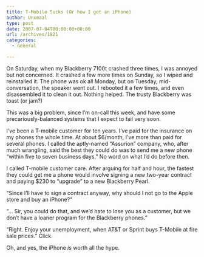 ```yaml
---
title: T-Mobile Sucks (Or how I got an iPhone)
author: Unxmaal
type: post
date: 2007-07-04T00:00:00+00:00
url: /archives/1821
categories:
  - General

---
```

On Saturday, when my Blackberry 7100t crashed three times, I was annoyed but not concerned. It crashed a few more times on Sunday, so I wiped and reinstalled it. The phone was ok all Monday, but on Tuesday, mid-conversation, the speaker went out. I rebooted it a few times, and even disassembled it to clean it out. Nothing helped. The trusty Blackberry was toast (or jam?)

This was a big problem, since I&#8217;m on-call this week, and have some precariously-balanced systems that I expect to fail very soon.

I&#8217;ve been a T-mobile customer for ten years. I&#8217;ve paid for the insurance on my phones the whole time. At about $6/month, I&#8217;ve more than paid for several phones. I called the aptly-named &#8220;Assurion&#8221; company, who, after much wrangling, said the best they could do was to send me a new phone &#8220;within five to seven business days.&#8221; No word on what I&#8217;d do before then.

I called T-mobile customer care. After arguing for half and hour, the fastest they could get me a phone would involve signing a new two-year contract and paying $230 to &#8220;upgrade&#8221; to a new Blackberry Pearl. 

&#8220;Since I&#8217;ll have to sign a contract anyway, why should I not go to the Apple store and buy an iPhone?&#8221; 

&#8220;&#8230; Sir, you could do that, and we&#8217;d hate to lose you as a customer, but we don&#8217;t have a loaner program for the Blackberry phones.&#8221;

&#8220;Right. Enjoy your unemployment, when AT&T or Sprint buys T-Mobile at fire sale prices.&#8221; Click.

Oh, and yes, the iPhone _is_ worth all the hype.